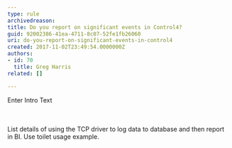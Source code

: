 ```yaml
---
type: rule
archivedreason: 
title: Do you report on significant events in Control4?
guid: 92002386-41ea-4711-8c07-52fe1fb26060
uri: do-you-report-on-significant-events-in-control4
created: 2017-11-02T23:49:54.0000000Z
authors:
- id: 70
  title: Greg Harris
related: []

---
```



Enter Intro Text<br>
<br><excerpt class='endintro'></excerpt><br>
<p>List details of using the TCP driver to log data to database and then report in BI. Use toilet usage example.<br><br></p>


